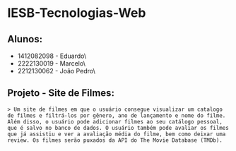 # IESB-Tecnologias-Web
## Alunos:
- 1412082098 - Eduardo\
- 2222130019 - Marcelo\
- 2212130062 - João Pedro\
## Projeto - Site de Filmes:
    > Um site de filmes em que o usuário consegue visualizar um catalogo de filmes e filtrá-los por gênero, ano de lançamento e nome do filme. Além disso, o usuário pode adicionar filmes ao seu catálogo pessoal, que é salvo no banco de dados. O usuário também pode avaliar os filmes que já assistiu e ver a avaliação média do filme, bem como deixar uma review. Os filmes serão puxados da API do The Movie Database (TMDb).